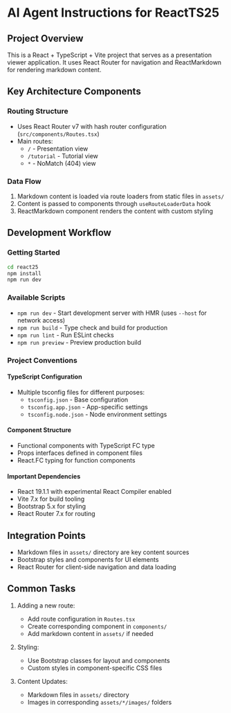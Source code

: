 # AI Agent Instructions for ReactTS25

## Project Overview
This is a React + TypeScript + Vite project that serves as a presentation viewer application. It uses React Router for navigation and ReactMarkdown for rendering markdown content.

## Key Architecture Components

### Routing Structure
- Uses React Router v7 with hash router configuration (`src/components/Routes.tsx`)
- Main routes:
  - `/` - Presentation view
  - `/tutorial` - Tutorial view
  - `*` - NoMatch (404) view

### Data Flow
1. Markdown content is loaded via route loaders from static files in `assets/`
2. Content is passed to components through `useRouteLoaderData` hook
3. ReactMarkdown component renders the content with custom styling

## Development Workflow

### Getting Started
```bash
cd react25
npm install
npm run dev
```

### Available Scripts
- `npm run dev` - Start development server with HMR (uses `--host` for network access)
- `npm run build` - Type check and build for production
- `npm run lint` - Run ESLint checks
- `npm run preview` - Preview production build

### Project Conventions

#### TypeScript Configuration
- Multiple tsconfig files for different purposes:
  - `tsconfig.json` - Base configuration
  - `tsconfig.app.json` - App-specific settings
  - `tsconfig.node.json` - Node environment settings

#### Component Structure
- Functional components with TypeScript FC type
- Props interfaces defined in component files
- React.FC typing for function components

#### Important Dependencies
- React 19.1.1 with experimental React Compiler enabled
- Vite 7.x for build tooling
- Bootstrap 5.x for styling
- React Router 7.x for routing

## Integration Points
- Markdown files in `assets/` directory are key content sources
- Bootstrap styles and components for UI elements
- React Router for client-side navigation and data loading

## Common Tasks
1. Adding a new route:
   - Add route configuration in `Routes.tsx`
   - Create corresponding component in `components/`
   - Add markdown content in `assets/` if needed

2. Styling:
   - Use Bootstrap classes for layout and components
   - Custom styles in component-specific CSS files

3. Content Updates:
   - Markdown files in `assets/` directory
   - Images in corresponding `assets/*/images/` folders